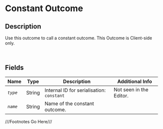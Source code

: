 Constant Outcome
============= 

## Description

Use this outcome to call a constant outcome. This Outcome is Client-side only.

<br />

## Fields

| Name     | Type   | Description | Additional Info |
| -------- | ------ | ----------- | --------------- |
| *`type`* | String |      Internal ID for serialisation: `constant`       |         Not seen in the Editor.        |
| *`name`* | String |      Name of the constant outcome.       |                 |

///Footnotes Go Here///

[^-1]: Fields in *italics* are required for the Object to be valid.  
